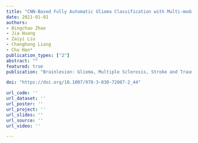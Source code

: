 ```yaml
---
title: "CNN-Based Fully Automatic Glioma Classification with Multi-modal Medical Images"
date: 2021-01-01
authors:
- Bingchao Zhao
- Jia Huang
- Zaiyi Liu
- Changhong Liang
- Chu Han*
publication_types: ["2"]
abstract: ""
featured: true
publication: "Brainlesion: Glioma, Multiple Sclerosis, Stroke and Traumatic Brain Injuries. BrainLes 2020, 2021."

doi: "https://doi.org/10.1007/978-3-030-72087-2_44"

url_code: ''
url_dataset: ''
url_poster: ''
url_project: ''
url_slides: ''
url_source: ''
url_video: ''

---
```

